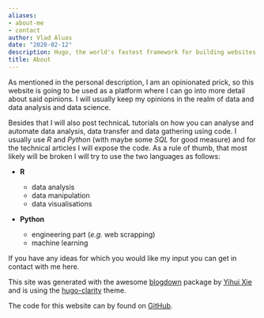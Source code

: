 ```yaml
---
aliases:
- about-me
- contact
author: Vlad Aluas
date: "2020-02-12"
description: Hugo, the world's fastest framework for building websites
title: About
---
```


As mentioned in the personal description, I am an opinionated prick, so this website is going to be used as a platform where I can go into more detail about said opinions. I will usually keep my opinions in the realm of data and data analysis and data science. 

Besides that I will also post technicaL tutorials on how you can analyse and automate data analysis, data transfer and data gathering using code. I usually use *R* and *Python* (with maybe some *SQL* for good measure) and for the technical articles I will expose the code. As a rule of thumb, that most likely will be broken I will try to use the two languages as follows:

  -  **R**
      - data analysis
      - data manipulation
      - data visualisations 
    
  -  **Python**
      - engineering part (*e.g.* web scrapping)
      - machine learning
      
If you have any ideas for which you would like my input you can get in contact with me here.
      
This site was generated with the awesome [blogdown](https://bookdown.org/yihui/blogdown/) package by [Yihui Xie](https://yihui.org/) and is using the [hugo-clarity](https://github.com/chipzoller/hugo-clarity) theme. 

The code for this website can by found on [GitHub](https://github.com/VladAluas/vladsblog).
